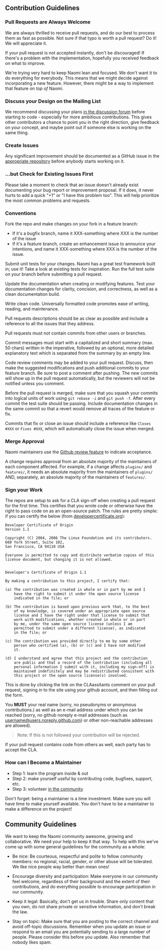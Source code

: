 ## Contribution Guidelines

### Pull Requests are Always Welcome

We are always thrilled to receive pull requests, and do our best to
process them as fast as possible. Not sure if that typo is worth a pull
request? Do it! We will appreciate it.

If your pull request is not accepted instantly, don't be
discouraged! If there's a problem with the implementation, hopefully you
received feedback on what to improve.

We're trying very hard to keep Naomi lean and focused. We don't want it
to do everything for everybody. This means that we might decide against
incorporating a new feature. However, there might be a way to implement
that feature *on top of* Naomi.

### Discuss your Design on the Mailing List

We recommend discussing your plans [in the discussion forum](https://community.projectnaomi.com)
before starting to code - especially for more ambitious contributions.
This gives other contributors a chance to point you in the right
direction, give feedback on your concept, and maybe point out if someone
else is working on the same thing.

### Create Issues

Any significant improvement should be documented as a GitHub
issue in the [appropriate repository](#the-repositories) before anybody
starts working on it.

### ...but Check for Existing Issues First

Please take a moment to check that an issue doesn't already exist
documenting your bug report or improvement proposal. If it does, it
never hurts to add a quick "+1" or "I have this problem too". This will
help prioritize the most common problems and requests.

### Conventions

Fork the repo and make changes on your fork in a feature branch:

* If it's a bugfix branch, name it XXX-something where XXX is the number of the
  issue
* If it's a feature branch, create an enhancement issue to announce your
  intentions, and name it XXX-something where XXX is the number of the issue.

Submit unit tests for your changes.  Naomi has a great test framework built in; use
it! Take a look at existing tests for inspiration. Run the full test suite on
your branch before submitting a pull request.

Update the documentation when creating or modifying features. Test
your documentation changes for clarity, concision, and correctness, as
well as a clean documentation build.

Write clean code. Universally formatted code promotes ease of writing, reading,
and maintenance.

Pull requests descriptions should be as clear as possible and include a
reference to all the issues that they address.

Pull requests must not contain commits from other users or branches.

Commit messages must start with a capitalized and short summary (max. 50
chars) written in the imperative, followed by an optional, more detailed
explanatory text which is separated from the summary by an empty line.

Code review comments may be added to your pull request. Discuss, then make the
suggested modifications and push additional commits to your feature branch. Be
sure to post a comment after pushing. The new commits will show up in the pull
request automatically, but the reviewers will not be notified unless you
comment.

Before the pull request is merged, make sure that you squash your commits into
logical units of work using `git rebase -i` and `git push -f`. After every
commit the test suite should be passing. Include documentation changes in the
same commit so that a revert would remove all traces of the feature or fix.

Commits that fix or close an issue should include a reference like `Closes #XXX`
or `Fixes #XXX`, which will automatically close the issue when merged.

### Merge Approval

Naomi maintainers use the [Github review feature](https://help.github.com/articles/about-pull-request-reviews/) to indicate acceptance.

A change requires approval from an absolute majority of the maintainers of each
component affected. For example, if a change affects `plugins/` and `features/`, it
needs an absolute majority from the maintainers of `plugins/` AND, separately, an
absolute majority of the maintainers of `features/`.

### Sign your Work

The repos are setup to ask for a CLA sign-off when creating a pull request for the first time. This certifies that you wrote code or otherwise have the right to
pass code on as an open-source patch.
The rules are pretty simple: if you can certify the below (from
[developercertificate.org](http://developercertificate.org/)):

```text
Developer Certificate of Origin
Version 1.1

Copyright (C) 2004, 2006 The Linux Foundation and its contributors.
660 York Street, Suite 102,
San Francisco, CA 94110 USA

Everyone is permitted to copy and distribute verbatim copies of this
license document, but changing it is not allowed.


Developer's Certificate of Origin 1.1

By making a contribution to this project, I certify that:

(a) The contribution was created in whole or in part by me and I
    have the right to submit it under the open source license
    indicated in the file; or

(b) The contribution is based upon previous work that, to the best
    of my knowledge, is covered under an appropriate open source
    license and I have the right under that license to submit that
    work with modifications, whether created in whole or in part
    by me, under the same open source license (unless I am
    permitted to submit under a different license), as indicated
    in the file; or

(c) The contribution was provided directly to me by some other
    person who certified (a), (b) or (c) and I have not modified
    it.

(d) I understand and agree that this project and the contribution
    are public and that a record of the contribution (including all
    personal information I submit with it, including my sign-off) is
    maintained indefinitely and may be redistributed consistent with
    this project or the open source license(s) involved.
```

This is done by clicking the link on the CLAassitants comment on your pull request,
signing in to the site using your github account, and then filling out the form.

You **MUST** your real name (sorry, no pseudonyms or anonymous contributions.) as well as an
e-mail address under which you can be reached (sorry, no github noreply e-mail
addresses (such as username@users.noreply.github.com) or other non-reachable
addresses are allowed).

> Note: If this is not followed your contribution will be rejected.

If your pull request contains code from others as well, each party has to accept the CLA.

### How can I Become a Maintainer

* Step 1: learn the program inside & out
* Step 2: make yourself useful by contributing code, bugfixes, support, etc.
* Step 3: volunteer [in the community](https://community.projectnaomi.com/)

Don't forget: being a maintainer is a time investment. Make sure you will have time to make yourself available.
You don't have to be a maintainer to make a difference on the project!

## Community Guidelines

We want to keep the Naomi community awesome, growing and collaborative. We
need your help to keep it that way. To help with this we've come up with some
general guidelines for the community as a whole:

* Be nice: Be courteous, respectful and polite to fellow community members: no
  regional, racial, gender, or other abuse will be tolerated. We like nice people
  way better than mean ones!

* Encourage diversity and participation: Make everyone in our community
  feel welcome, regardless of their background and the extent of their
  contributions, and do everything possible to encourage participation in
  our community.

* Keep it legal: Basically, don't get us in trouble. Share only content that
  you own, do not share private or sensitive information, and don't break the
  law.

* Stay on topic: Make sure that you are posting to the correct channel
  and avoid off-topic discussions. Remember when you update an issue or
  respond to an email you are potentially sending to a large number of
  people.  Please consider this before you update.  Also remember that
  nobody likes spam.